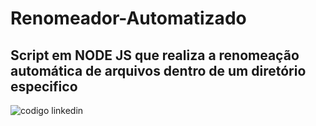 # Renomeador-Automatizado
## Script em NODE JS que realiza a renomeação automática de arquivos dentro de um diretório especifico

![codigo linkedin](https://user-images.githubusercontent.com/99521168/190412849-a59dd689-5c97-4140-bb19-af4ac514d4e7.png)
